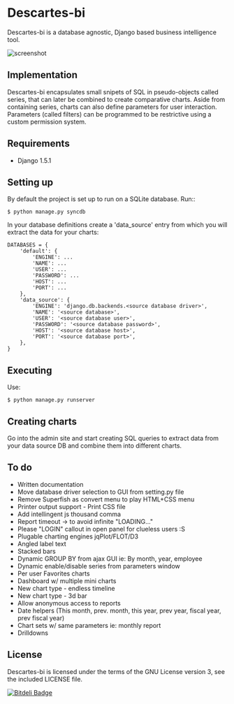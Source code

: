 Descartes-bi
=============

Descartes-bi is a database agnostic, Django based business intelligence tool.

![screenshot](https://raw.github.com/rosarior/descartes-bi/master/docs/_static/screenshot.png)

Implementation
--------------

Descartes-bi encapsulates small snipets of SQL in pseudo-objects called series, that can later be combined to create comparative charts.  Aside from containing series, charts can also define parameters for user interaction.  Parameters (called filters) can be programmed to be restrictive using a custom permission system.


Requirements
------------

 * Django 1.5.1


Setting up
----------

By default the project is set up to run on a SQLite database. Run::

    $ python manage.py syncdb

In your database definitions create a 'data_source' entry from which you will extract the data for your charts:


    DATABASES = {
        'default': {
            'ENGINE': ...
            'NAME': ...
            'USER': ...
            'PASSWORD': ...
            'HOST': ...
            'PORT': ...
        },
        'data_source': {
            'ENGINE': 'django.db.backends.<source database driver>',
            'NAME': '<source database>',
            'USER': '<source database user>',
            'PASSWORD': '<source database password>',
            'HOST': '<source database host>',
            'PORT': '<source database port>',
        },
    }


Executing
---------

Use:

    $ python manage.py runserver



Creating charts
---------------

Go into the admin site and start creating SQL queries to extract data from your data source DB and combine them into different charts.

To do
-----

* Written documentation
* Move database driver selection to GUI from setting.py file
* Remove Superfish as convert menu to play HTML+CSS menu
* Printer output support - Print CSS file
* Add intellingent js thousand comma
* Report timeout -> to avoid infinite "LOADING..."
* Please "LOGIN" callout in open panel for clueless users :S
* Plugable charting engines jqPlot/FLOT/D3
* Angled label text
* Stacked bars
* Dynamic GROUP BY from ajax GUI ie: By month, year, employee
* Dynamic enable/disable series from parameters window
* Per user Favorites charts
* Dashboard w/ multiple mini charts
* New chart type - endless timeline
* New chart type - 3d bar
* Allow anonymous access to reports
* Date helpers (This month, prev. month, this year, prev year, fiscal year, prev fiscal year)
* Chart sets w/ same parameters  ie: monthly report
* Drilldowns


License
-------
Descartes-bi is licensed under the terms of the GNU License version 3, see the included LICENSE file.


[![Bitdeli Badge](https://d2weczhvl823v0.cloudfront.net/rosarior/descartes-bi/trend.png)](https://bitdeli.com/free "Bitdeli Badge")

